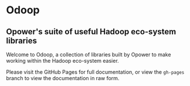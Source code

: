 # Odoop

## Opower's suite of useful Hadoop eco-system libraries

Welcome to Odoop, a collection of libraries built by Opower to make working
within the Hadoop eco-system easier.

Please visit the GitHub Pages for full documentation, or view the `gh-pages`
branch to view the documentation in raw form.
